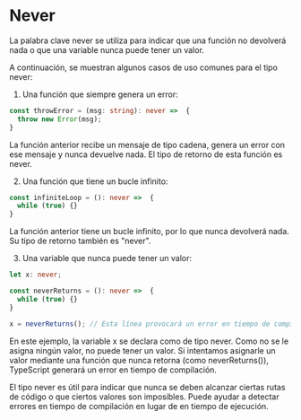 # Never

La palabra clave never se utiliza para indicar que una función no devolverá nada o que una variable nunca puede tener un valor.

A continuación, se muestran algunos casos de uso comunes para el tipo never:

1. Una función que siempre genera un error:

```ts
const throwError = (msg: string): never =>  {
  throw new Error(msg);
}
```

La función anterior recibe un mensaje de tipo cadena, genera un error con ese mensaje y nunca devuelve nada. El tipo de retorno de esta función es never.

2. Una función que tiene un bucle infinito:

```ts
const infiniteLoop = (): never =>  {
  while (true) {}
}
```

La función anterior tiene un bucle infinito, por lo que nunca devolverá nada. Su tipo de retorno también es "never".

3. Una variable que nunca puede tener un valor:

```ts
let x: never;

const neverReturns = (): never =>  {
  while (true) {}
}

x = neverReturns(); // Esta línea provocará un error en tiempo de compilación porque la función nunca retorna
```

En este ejemplo, la variable x se declara como de tipo never. Como no se le asigna ningún valor, no puede tener un valor. Si intentamos asignarle un valor mediante una función que nunca retorna (como neverReturns()), TypeScript generará un error en tiempo de compilación.

El tipo never es útil para indicar que nunca se deben alcanzar ciertas rutas de código o que ciertos valores son imposibles. Puede ayudar a detectar errores en tiempo de compilación en lugar de en tiempo de ejecución.